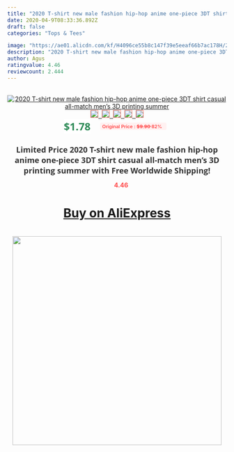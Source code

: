 ```yaml
---
title: "2020 T-shirt new male fashion hip-hop anime one-piece 3DT shirt casual all-match men’s 3D printing summer"
date: 2020-04-9T08:33:36.892Z
draft: false
categories: "Tops & Tees"

image: "https://ae01.alicdn.com/kf/H4096ce55b8c147f39e5eeaf66b7ac178H/2020-T-shirt-new-male-fashion-hip-hop-anime-one-piece-3DT-shirt-casual-all-match.jpg"
description: "2020 T-shirt new male fashion hip-hop anime one-piece 3DT shirt casual all-match men’s 3D printing summer"
author: Agus
ratingvalue: 4.46
reviewcount: 2.444
---
```

<br>
<div style="text-align: center;">
<a href="https://s.click.aliexpress.com/e/_AYXRLX" target="_blank" rel="nofollow noopener noreferrer"><img alt="2020 T-shirt new male fashion hip-hop anime one-piece 3DT shirt casual all-match men’s 3D printing summer" class="magnifier-image" src="https://ae01.alicdn.com/kf/H4096ce55b8c147f39e5eeaf66b7ac178H/2020-T-shirt-new-male-fashion-hip-hop-anime-one-piece-3DT-shirt-casual-all-match.jpg_640x640.jpg">
<br>
<img style="border:1px solid salmon" src="https://ae01.alicdn.com/kf/H4096ce55b8c147f39e5eeaf66b7ac178H/2020-T-shirt-new-male-fashion-hip-hop-anime-one-piece-3DT-shirt-casual-all-match.jpg_120x120.jpg">&nbsp;&nbsp;<img style="border:1px solid salmon" src="https://ae01.alicdn.com/kf/H9564b8ffca0a4920947ea1b6178023631/2020-T-shirt-new-male-fashion-hip-hop-anime-one-piece-3DT-shirt-casual-all-match.jpg_120x120.jpg">&nbsp;&nbsp;<img style="border:1px solid salmon" src="https://ae01.alicdn.com/kf/H1940ca6aa30d4b5ab540803d47ee4c98R/2020-T-shirt-new-male-fashion-hip-hop-anime-one-piece-3DT-shirt-casual-all-match.jpg_120x120.jpg">&nbsp;&nbsp;<img style="border:1px solid salmon" src="https://ae01.alicdn.com/kf/H1a700bda08724eaaa71232f95ff04bee9/2020-T-shirt-new-male-fashion-hip-hop-anime-one-piece-3DT-shirt-casual-all-match.jpg_120x120.jpg">&nbsp;&nbsp;<img style="border:1px solid salmon" src="https://ae01.alicdn.com/kf/He78e4d11ef4c463ebe1c1faed483c88da/2020-T-shirt-new-male-fashion-hip-hop-anime-one-piece-3DT-shirt-casual-all-match.jpg_120x120.jpg"></a></div><br0>
<div style="text-align: center;"><span style="background-color: white; border: 0px; box-sizing: border-box; color: seagreen; display: inline-block; font-family: &quot;open sans&quot; , &quot;arial&quot; , &quot;helvetica&quot; , sans-serif , &quot;heiti&quot;; font-size: 24px; font-stretch: inherit; font-weight: 700; line-height: inherit; margin: 0px 10px 0px 0px; padding: 0px; vertical-align: middle;">$1.78 </span>
<span style="background: rgb(255 , 241 , 241); border-radius: 3px; border: 0px; box-sizing: border-box; color: #ff4747; display: inline-block; font-family: inherit; font-size: 12px; font-stretch: inherit; font-style: inherit; font-variant: inherit; font-weight: 600; line-height: inherit; margin: 0px; padding: 2px 5px; transform: scale(0.9); vertical-align: middle;">Original Price : <b style="text-decoration: line-through;">$9.90 </b> 82%&nbsp;&nbsp;</span></div>
<h1 style="color: #333333; display: inline-block; font-family: &quot;open sans&quot; , &quot;arial&quot; , &quot;helvetica&quot; , sans-serif , &quot;heiti&quot;; font-size: 18px; font-stretch: inherit; font-weight: 700; text-align: center;">Limited Price 2020 T-shirt new male fashion hip-hop anime one-piece 3DT shirt casual all-match men’s 3D printing summer with Free Worldwide Shipping!</h1>
<div style="color: #ff4747; text-align: center;">
<img src="https://4.bp.blogspot.com/-M0ZcTcb-5uY/XleCXlxnR4I/AAAAAAAAAEc/OrjgMkXV1oMQFaCRZj5HQwOCBcu3w1FegCPcBGAYYCw/s1600/star.png" style="height: 15px;">&nbsp;<b>4.46</b></div>
<div class="button_cont" align="center"><a class="buynow_a" href="https://s.click.aliexpress.com/e/_AYXRLX" target="_blank" rel="nofollow noopener noreferrer"><H1>Buy on AliExpress</H1></a></div><br>
<div class="separator" style="clear: both; text-align: center;">
<img src="https://lh3.googleusercontent.com/-pTy5HemUv9M/XlePHvY0dAI/AAAAAAAAAE4/0nX5iRUoIWY8eMW9Dpxeirr157OZliDIgCLcBGAsYHQ/s1600/badge.gif" width="480">
</div>
